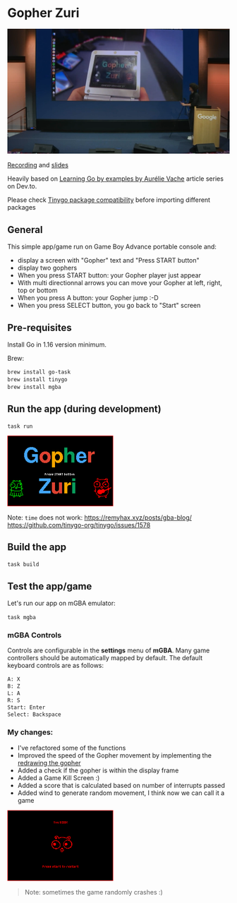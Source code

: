 # Gopher Zuri

![Presentation](doc/presentation.png)

[Recording](https://www.youtube.com/watch?v=8QsvREVQ3Dc) and [slides](https://docs.google.com/presentation/d/1Ysgks0HLChBmqPH6e3A4Z_ixQlsNtVy4_WhBkVMtPHE/edit?usp=sharing)

Heavily based on [Learning Go by examples by Aurélie Vache](https://dev.to/aurelievache/learning-go-by-examples-part-5-create-a-game-boy-advance-gba-game-in-go-5944) article series on Dev.to.

Please check [Tinygo package compatibility](https://tinygo.org/docs/reference/lang-support/stdlib/#time) before importing different packages

## General

This simple app/game run on Game Boy Advance portable console and:
* display a screen with "Gopher" text and "Press START button"
* display two gophers
* When you press START button: your Gopher player just appear
* With multi directionnal arrows you can move your Gopher at left, right, top or bottom
* When you press A button: your Gopher jump :-D 
* When you press SELECT button, you go back to "Start" screen

## Pre-requisites

Install Go in 1.16 version minimum.

Brew:
```bash
brew install go-task
brew install tinygo
brew install mgba
```

## Run the app (during development)

```
task run
```
![Gopher GBA game](doc/gopher-gba.png)

Note: `time` does not work: https://remyhax.xyz/posts/gba-blog/ https://github.com/tinygo-org/tinygo/issues/1578

## Build the app

`task build`

## Test the app/game

Let's run our app on mGBA emulator:

`task mgba`


### mGBA Controls

Controls are configurable in the **settings** menu of **mGBA**. Many game controllers should be automatically mapped by default. 
The default keyboard controls are as follows:

```
A: X
B: Z
L: A
R: S
Start: Enter
Select: Backspace
```

### My changes:

- I've refactored some of the functions
- Improved the speed of the Gopher movement by implementing the [redrawing the gopher](https://dev.to/aurelievache/learning-go-by-examples-part-5-create-a-game-boy-advance-gba-game-in-go-5944#comment-1i83i)
- Added a check if the gopher is within the display frame
- Added a Game Kill Screen :)
- Added a score that is calculated based on number of interrupts passed
- Added wind to generate random movement, I think now we can call it a game

![Gopher Sceen](doc/gopher-screen.png)

>Note: sometimes the game randomly crashes :)